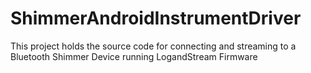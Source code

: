 # ShimmerAndroidInstrumentDriver

This project holds the source code for connecting and streaming to a Bluetooth Shimmer Device
running LogandStream
Firmware
